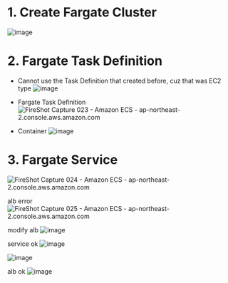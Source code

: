 

# 1. Create Fargate Cluster

![image](http://wx3.sinaimg.cn/large/006gDTsUgy1g6hjs53g1jj30ya0ktjta.jpg)

# 2. Fargate Task Definition
- Cannot use the Task Definition that created before, cuz that was EC2 type
  ![image](http://ws1.sinaimg.cn/large/006gDTsUgy1g6hjtj7zwqj30ye0cqabg.jpg)


- Fargate Task Definition
  ![FireShot Capture 023 - Amazon ECS - ap-northeast-2.console.aws.amazon.com](http://wx4.sinaimg.cn/large/006gDTsUgy1g6hjzv4auaj311y1udjxy.jpg)

- Container
  ![image](http://wx2.sinaimg.cn/large/006gDTsUgy1g6hjxkk94oj30s30q8din.jpg)



# 3. Fargate Service

![FireShot Capture 024 - Amazon ECS - ap-northeast-2.console.aws.amazon.com](http://wx4.sinaimg.cn/large/006gDTsUgy1g6hk1wiru1j311y1580wm.jpg)

alb error
![FireShot Capture 025 - Amazon ECS - ap-northeast-2.console.aws.amazon.com](http://wx2.sinaimg.cn/large/006gDTsUgy1g6hk3w65u3j311y2amqb5.jpg)

modify alb
![image](http://ws3.sinaimg.cn/large/006gDTsUgy1g6hk54pzv3j311y0crjse.jpg)

service ok
![image](http://wx3.sinaimg.cn/large/006gDTsUgy1g6hk7pex8xj30td0pv0ux.jpg)

![image](http://ws4.sinaimg.cn/large/006gDTsUgy1g6hkdeun1vj311y0if0vl.jpg)

alb ok
![image](http://ws3.sinaimg.cn/large/006gDTsUgy1g6hkbh046zj30mx0hrjse.jpg)
